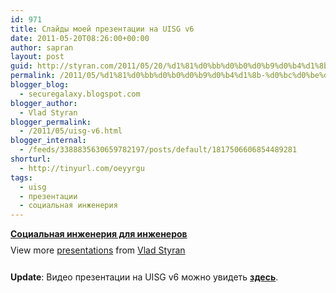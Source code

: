 ```yaml
---
id: 971
title: Слайды моей презентации на UISG v6
date: 2011-05-20T08:26:00+00:00
author: sapran
layout: post
guid: http://styran.com/2011/05/20/%d1%81%d0%bb%d0%b0%d0%b9%d0%b4%d1%8b-%d0%bc%d0%be%d0%b5%d0%b9-%d0%bf%d1%80%d0%b5%d0%b7%d0%b5%d0%bd%d1%82%d0%b0%d1%86%d0%b8%d0%b8-%d0%bd%d0%b0-uisg-v6/
permalink: /2011/05/%d1%81%d0%bb%d0%b0%d0%b9%d0%b4%d1%8b-%d0%bc%d0%be%d0%b5%d0%b9-%d0%bf%d1%80%d0%b5%d0%b7%d0%b5%d0%bd%d1%82%d0%b0%d1%86%d0%b8%d0%b8-%d0%bd%d0%b0-uisg-v6/
blogger_blog:
  - securegalaxy.blogspot.com
blogger_author:
  - Vlad Styran
blogger_permalink:
  - /2011/05/uisg-v6.html
blogger_internal:
  - /feeds/3388835630659782197/posts/default/1817506606854489281
shorturl:
  - http://tinyurl.com/oeyyrgu
tags:
  - uisg
  - презентации
  - социальная инженерия
---
```

<div style="width:425px">
  <strong style="display:block;margin:12px 0 4px"><a href="http://www.slideshare.net/sapran/ss-8595142" title="Социальная инженерия для инженеров" target="_blank">Социальная инженерия для инженеров</a></strong> 
  
  <div style="padding:5px 0 12px">
    View more <a href="http://www.slideshare.net/" target="_blank">presentations</a> from <a href="http://www.slideshare.net/sapran" target="_blank">Vlad Styran</a>
  </div>
</div>

**Update**: Видео презентации на UISG v6 можно увидеть **[здесь](http://securegalaxy.blogspot.com/2011/06/uisg-v6.html)**.

<div class="addtoany_share_save_container addtoany_content_bottom">
  <div class="a2a_kit a2a_kit_size_32 addtoany_list a2a_target" id="wpa2a_170">
    <a class="a2a_button_facebook" href="http://www.addtoany.com/add_to/facebook?linkurl=https%3A%2F%2Fblog.styran.com%2F2011%2F05%2F%25d1%2581%25d0%25bb%25d0%25b0%25d0%25b9%25d0%25b4%25d1%258b-%25d0%25bc%25d0%25be%25d0%25b5%25d0%25b9-%25d0%25bf%25d1%2580%25d0%25b5%25d0%25b7%25d0%25b5%25d0%25bd%25d1%2582%25d0%25b0%25d1%2586%25d0%25b8%25d0%25b8-%25d0%25bd%25d0%25b0-uisg-v6%2F&linkname=%D0%A1%D0%BB%D0%B0%D0%B9%D0%B4%D1%8B%20%D0%BC%D0%BE%D0%B5%D0%B9%20%D0%BF%D1%80%D0%B5%D0%B7%D0%B5%D0%BD%D1%82%D0%B0%D1%86%D0%B8%D0%B8%20%D0%BD%D0%B0%20UISG%20v6" title="Facebook" rel="nofollow" target="_blank"></a><a class="a2a_button_twitter" href="http://www.addtoany.com/add_to/twitter?linkurl=https%3A%2F%2Fblog.styran.com%2F2011%2F05%2F%25d1%2581%25d0%25bb%25d0%25b0%25d0%25b9%25d0%25b4%25d1%258b-%25d0%25bc%25d0%25be%25d0%25b5%25d0%25b9-%25d0%25bf%25d1%2580%25d0%25b5%25d0%25b7%25d0%25b5%25d0%25bd%25d1%2582%25d0%25b0%25d1%2586%25d0%25b8%25d0%25b8-%25d0%25bd%25d0%25b0-uisg-v6%2F&linkname=%D0%A1%D0%BB%D0%B0%D0%B9%D0%B4%D1%8B%20%D0%BC%D0%BE%D0%B5%D0%B9%20%D0%BF%D1%80%D0%B5%D0%B7%D0%B5%D0%BD%D1%82%D0%B0%D1%86%D0%B8%D0%B8%20%D0%BD%D0%B0%20UISG%20v6" title="Twitter" rel="nofollow" target="_blank"></a><a class="a2a_button_google_plus" href="http://www.addtoany.com/add_to/google_plus?linkurl=https%3A%2F%2Fblog.styran.com%2F2011%2F05%2F%25d1%2581%25d0%25bb%25d0%25b0%25d0%25b9%25d0%25b4%25d1%258b-%25d0%25bc%25d0%25be%25d0%25b5%25d0%25b9-%25d0%25bf%25d1%2580%25d0%25b5%25d0%25b7%25d0%25b5%25d0%25bd%25d1%2582%25d0%25b0%25d1%2586%25d0%25b8%25d0%25b8-%25d0%25bd%25d0%25b0-uisg-v6%2F&linkname=%D0%A1%D0%BB%D0%B0%D0%B9%D0%B4%D1%8B%20%D0%BC%D0%BE%D0%B5%D0%B9%20%D0%BF%D1%80%D0%B5%D0%B7%D0%B5%D0%BD%D1%82%D0%B0%D1%86%D0%B8%D0%B8%20%D0%BD%D0%B0%20UISG%20v6" title="Google+" rel="nofollow" target="_blank"></a><a class="a2a_button_linkedin" href="http://www.addtoany.com/add_to/linkedin?linkurl=https%3A%2F%2Fblog.styran.com%2F2011%2F05%2F%25d1%2581%25d0%25bb%25d0%25b0%25d0%25b9%25d0%25b4%25d1%258b-%25d0%25bc%25d0%25be%25d0%25b5%25d0%25b9-%25d0%25bf%25d1%2580%25d0%25b5%25d0%25b7%25d0%25b5%25d0%25bd%25d1%2582%25d0%25b0%25d1%2586%25d0%25b8%25d0%25b8-%25d0%25bd%25d0%25b0-uisg-v6%2F&linkname=%D0%A1%D0%BB%D0%B0%D0%B9%D0%B4%D1%8B%20%D0%BC%D0%BE%D0%B5%D0%B9%20%D0%BF%D1%80%D0%B5%D0%B7%D0%B5%D0%BD%D1%82%D0%B0%D1%86%D0%B8%D0%B8%20%D0%BD%D0%B0%20UISG%20v6" title="LinkedIn" rel="nofollow" target="_blank"></a><a class="a2a_dd addtoany_share_save" href="https://www.addtoany.com/share"></a>
  </div>
</div>